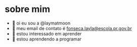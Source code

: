 # sobre mim

- 👋 oi eu sou a @laymatmoon
- 🎱 meu email de contato é fonseca.layla@escola.pr.gov.br
- 👀 estou interessado em aprender
- 🌱 estou aprendendo a programar

